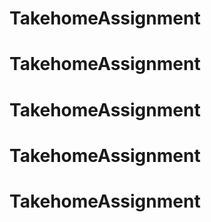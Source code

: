 # TakehomeAssignment
# TakehomeAssignment
# TakehomeAssignment
# TakehomeAssignment
# TakehomeAssignment
